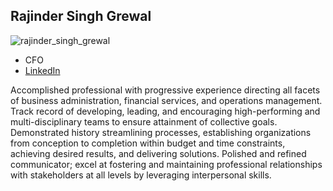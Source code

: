 ## Rajinder Singh Grewal

![rajinder_singh_grewal](img/rajinder_singh_grewal.png)

- CFO
- [LinkedIn](https://www.linkedin.com/in/rajindergrewal/)

Accomplished professional with progressive experience directing all facets of business administration, financial services, and operations management. Track record of developing, leading, and encouraging high-performing and multi-disciplinary teams to ensure attainment of collective goals. Demonstrated history streamlining processes, establishing organizations from conception to completion within budget and time constraints, achieving desired results, and delivering solutions. Polished and refined communicator; excel at fostering and maintaining professional relationships with stakeholders at all levels by leveraging interpersonal skills.